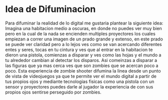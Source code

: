 # Idea de Difuminacion

Para difuminar la realidad de lo digital me gustaria plantear la siguiente idea: Imagina una habitacion medio a oscuras, en donde no puedes ver muy bien pero en la cual de la nada se encienden multiples proyectores los cuales empiezan a correr una imagen de un prado grande y extenso, en este prado se puede ver claridad pero a lo lejos ves como se van acercando diferentes entes y seres, tocas en tu cintura y ves que al entrar en la habitacion te dieron una pistola, comienzas a disparar y ves como las hojas y el mundo a tu alrededor cambian al detectar los disparos. Asi comeinzas a disparar a las figuras que ya mas cerca ves que son zombies que se acercan poco a poco. Esta experiencia de zombie shooter difumina la linea desde un punto de vista de videojuegos ya que te permite ver el mundo digital a partir de tus propios ojos y mediante tecnologias fisicas como una pistola con un sensor y proyectores puedes darle al jugador la experiencia de con sus propios ojos sentirse perseguido por zombies.
